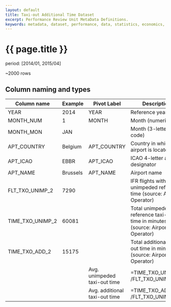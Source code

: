 ```yaml
---
layout: default
title: Taxi-out Additional Time Dataset
excerpt: Performance Review Unit MetaData Definitions.
keywords: metadata, dataset, performance, data, statistics, economics, air transport, flights, europe, cost efficiency
---
```

# {{ page.title }}

period: [2014/01, 2015/04]

~2000 rows

## Column naming and types

| Column name      | Example  | Pivot Label                   | Description                                                                   |
|------------------|----------|-------------------------------|-------------------------------------------------------------------------------|
| YEAR             | 2014     | YEAR                          | Reference year                                                                |
| MONTH_NUM        | 1        | MONTH                         | Month (numeric)                                                               |
| MONTH_MON        | JAN      |                               | Month (3-letter code)                                                         |
| APT_COUNTRY      | Belgium  | APT_COUNTRY                   | Country in which the airport is located                                       |
| APT_ICAO         | EBBR     | APT_ICAO                      | ICAO 4-letter airport designator                                              |
| APT_NAME         | Brussels | APT_NAME                      | Airport name                                                                  |
| FLT_TXO_UNIMP_2  | 7290     |                               | IFR flights with unimpeded reference time (source: Airport Operator)          |
| TIME_TXO_UNIMP_2 | 60081    |                               | Total unimpeded reference taxi-out time in minutes (source: Airport Operator) |
| TIME_TXO_ADD_2   | 15175    |                               | Total additional taxi-out time in minutes (source: Airport Operator)          |
|                  |          | Avg. unimpeded taxi-out time  | =TIME_TXO_UNIMP_2 /FLT_TXO_UNIMP_2                                            |
|                  |          | Avg. additional taxi-out time | =TIME_TXO_ADD_2 /FLT_TXO_UNIMP_2                                              |